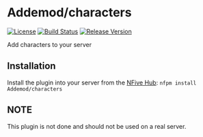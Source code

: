 # Addemod/characters
[![License](https://img.shields.io/github/license/Addemod/characters.svg)](LICENSE)
[![Build Status](https://img.shields.io/appveyor/ci/Addemod/characters/master.svg)](https://ci.appveyor.com/project/Addemod/characters)
[![Release Version](https://img.shields.io/github/release/Addemod/characters/all.svg)](https://github.com/Addemod/characters/releases)

Add characters to your server

## Installation
Install the plugin into your server from the [NFive Hub](https://hub.nfive.io/Addemod/characters): `nfpm install Addemod/characters`

## NOTE
This plugin is not done and should not be used on a real server.
